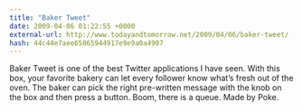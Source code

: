```yaml
---
title: "Baker Tweet"
date: 2009-04-06 01:22:55 +0000
external-url: http://www.todayandtomorrow.net/2009/04/06/baker-tweet/
hash: 44c44e7aee65865944917e9e9a0a4907
---
```


Baker Tweet is one of the best Twitter applications I have seen. With this box, your favorite bakery can let every follower know what’s fresh out of the oven. The baker can pick the right pre-written message with the knob on the box and then press a button. Boom, there is a queue.
Made by Poke.




